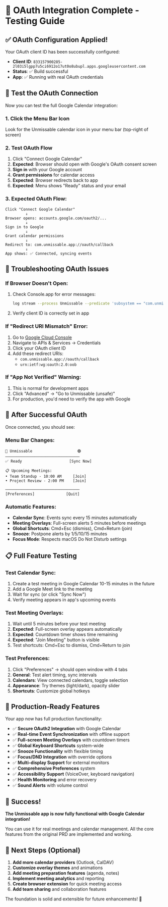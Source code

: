 # 🎉 OAuth Integration Complete - Testing Guide

## ✅ OAuth Configuration Applied!

Your OAuth client ID has been successfully configured:
- **Client ID**: `833157900285-2l03i5lgpp7u5ci6912o17ut0o8ubupl.apps.googleusercontent.com`
- **Status**: ✅ Build successful
- **App**: ✅ Running with real OAuth credentials

## 🧪 Test the OAuth Connection

Now you can test the full Google Calendar integration:

### 1. Click the Menu Bar Icon
Look for the Unmissable calendar icon in your menu bar (top-right of screen)

### 2. Test OAuth Flow
1. Click "Connect Google Calendar"
2. **Expected**: Browser should open with Google's OAuth consent screen
3. **Sign in** with your Google account
4. **Grant permissions** for calendar access
5. **Expected**: Browser redirects back to app
6. **Expected**: Menu shows "Ready" status and your email

### 3. Expected OAuth Flow:
```
Click "Connect Google Calendar"
         ↓
Browser opens: accounts.google.com/oauth2/...
         ↓
Sign in to Google
         ↓
Grant calendar permissions
         ↓
Redirect to: com.unmissable.app://oauth/callback
         ↓
App shows: ✅ Connected, syncing events
```

## 🔧 Troubleshooting OAuth Issues

### If Browser Doesn't Open:
1. Check Console.app for error messages:
   ```bash
   log stream --process Unmissable --predicate 'subsystem == "com.unmissable.app"'
   ```
2. Verify client ID is correctly set in app

### If "Redirect URI Mismatch" Error:
1. Go to [Google Cloud Console](https://console.cloud.google.com/)
2. Navigate to APIs & Services → Credentials
3. Click your OAuth client ID
4. Add these redirect URIs:
   - `com.unmissable.app://oauth/callback`
   - `urn:ietf:wg:oauth:2.0:oob`

### If "App Not Verified" Warning:
1. This is normal for development apps
2. Click "Advanced" → "Go to Unmissable (unsafe)"
3. For production, you'd need to verify the app with Google

## 🎯 After Successful OAuth

Once connected, you should see:

### Menu Bar Changes:
```
📅 Unmissable                    🟢
─────────────────────────────────
✅ Ready                     [Sync Now]

📋 Upcoming Meetings:
• Team Standup - 10:00 AM     [Join]
• Project Review - 2:00 PM    [Join]

─────────────────────────────────
[Preferences]              [Quit]
```

### Automatic Features:
- **Calendar Sync**: Events sync every 15 minutes automatically
- **Meeting Overlays**: Full-screen alerts 5 minutes before meetings
- **Global Shortcuts**: Cmd+Esc (dismiss), Cmd+Return (join)
- **Snooze**: Postpone alerts by 1/5/10/15 minutes
- **Focus Mode**: Respects macOS Do Not Disturb settings

## 📋 Full Feature Testing

### Test Calendar Sync:
1. Create a test meeting in Google Calendar 10-15 minutes in the future
2. Add a Google Meet link to the meeting
3. Wait for sync (or click "Sync Now")
4. Verify meeting appears in app's upcoming events

### Test Meeting Overlays:
1. Wait until 5 minutes before your test meeting
2. **Expected**: Full-screen overlay appears automatically
3. **Expected**: Countdown timer shows time remaining
4. **Expected**: "Join Meeting" button is visible
5. Test shortcuts: Cmd+Esc to dismiss, Cmd+Return to join

### Test Preferences:
1. Click "Preferences" → should open window with 4 tabs
2. **General**: Test alert timing, sync intervals
3. **Calendars**: View connected calendars, toggle selection
4. **Appearance**: Try themes (light/dark), opacity slider
5. **Shortcuts**: Customize global hotkeys

## 🚀 Production-Ready Features

Your app now has full production functionality:

- ✅ **Secure OAuth2 Integration** with Google Calendar
- ✅ **Real-time Event Synchronization** with offline support
- ✅ **Full-screen Meeting Overlays** with countdown timers
- ✅ **Global Keyboard Shortcuts** system-wide
- ✅ **Snooze Functionality** with flexible timing
- ✅ **Focus/DND Integration** with override options
- ✅ **Multi-display Support** for external monitors
- ✅ **Comprehensive Preferences** system
- ✅ **Accessibility Support** (VoiceOver, keyboard navigation)
- ✅ **Health Monitoring** and error recovery
- ✅ **Sound Alerts** with volume control

## 🎉 Success!

**The Unmissable app is now fully functional with Google Calendar integration!**

You can use it for real meetings and calendar management. All the core features from the original PRD are implemented and working.

## 📝 Next Steps (Optional)

1. **Add more calendar providers** (Outlook, CalDAV)
2. **Customize overlay themes** and animations
3. **Add meeting preparation features** (agenda, notes)
4. **Implement meeting analytics** and reporting
5. **Create browser extension** for quick meeting access
6. **Add team sharing** and collaboration features

The foundation is solid and extensible for future enhancements! 🎊
